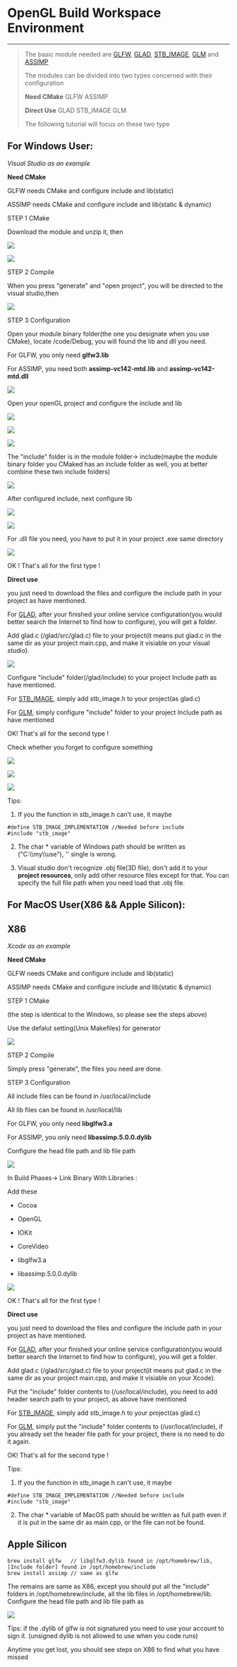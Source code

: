 # OpenGL Build Workspace Environment

---------

> The basic module needed are [GLFW](http://www.glfw.org/download.html), [GLAD](http://glad.dav1d.de/), [STB_IMAGE](https://github.com/nothings/stb/blob/master/stb_image.h), [GLM](https://glm.g-truc.net/0.9.8/index.html) and [ASSIMP](http://assimp.org/main_downloads.html)
> 
> The modules can be divided into two types concerned with their configuration
> 
> **Need CMake** GLFW ASSIMP
> 
> **Direct Use** GLAD STB_IMAGE GLM
> 
> The following tutorial will focus on these two type 

## For Windows User:

*Visual Studio as an example*

**Need CMake**

GLFW needs CMake and configure include and lib(static)

ASSIMP needs CMake and configure include and lib(static & dynamic)

STEP 1 CMake

Download the module and unzip it, then

![](https://github.com/Zhouyuankun/openGL-configuration/blob/main/res/pic1.jpg?raw=true)

![](https://github.com/Zhouyuankun/openGL-configuration/blob/main/res/pic2.jpg?raw=true)

STEP 2 Compile 

When you press "generate" and "open project", you will be directed to the visual studio,then

![](https://github.com/Zhouyuankun/openGL-configuration/blob/main/res/pic3.jpg?raw=true)

STEP 3 Configuration

Open your module binary folder(the one you designate when you use CMake), locate /code/Debug, you will found the lib and dll you need.

For GLFW, you only need **glfw3.lib**

For ASSIMP, you need both **assimp-vc142-mtd.lib** and **assimp-vc142-mtd.dll** 

![](https://github.com/Zhouyuankun/openGL-configuration/blob/main/res/pic4.jpg?raw=true)

Open your openGL project and configure the include and lib

![](https://github.com/Zhouyuankun/openGL-configuration/blob/main/res/pic5.jpg?raw=true)

![](https://github.com/Zhouyuankun/openGL-configuration/blob/main/res/pic6.jpg?raw=true)

![](https://github.com/Zhouyuankun/openGL-configuration/blob/main/res/pic7.jpg?raw=true)

The "include" folder is in the module folder-> include(maybe the module binary folder you CMaked has an include folder as well, you at better combine these two include folders)

![](https://github.com/Zhouyuankun/openGL-configuration/blob/main/res/pic8.jpg?raw=true)

After configured include, next configure lib

![](https://github.com/Zhouyuankun/openGL-configuration/blob/main/res/pic9.jpg?raw=true)

![](https://github.com/Zhouyuankun/openGL-configuration/blob/main/res/pic10.jpg?raw=true)

For .dll file you need, you have to put it in your project .exe same directory

![](https://github.com/Zhouyuankun/openGL-configuration/blob/main/res/pic11.jpg?raw=true)

OK ! That's all for the first type !

**Direct use**

you just need to download the files and configure the include path in your project as have mentioned.

For <u>GLAD</u>, after your finished your online service configuration(you would better search the Internet to find how to configure), you will get a folder.  

Add glad.c (/glad/src/glad.c) file to your project(it means put glad.c in the same dir as your project main.cpp, and make it visiable on your visual studio). 

![](https://github.com/Zhouyuankun/openGL-configuration/blob/main/res/pic12.jpg?raw=true)

Configure "include" folder(/glad/include) to your project Include path as have mentioned.

For <u>STB_IMAGE</u>, simply add stb_image.h to your project(as glad.c)

For <u>GLM,</u> simply configure "include" folder to your project Include path as have mentioned

OK! That's all for the second type !

Check whether you forget to configure something

![](https://github.com/Zhouyuankun/openGL-configuration/blob/main/res/pic13.jpg?raw=true)

![](https://github.com/Zhouyuankun/openGL-configuration/blob/main/res/pic14.jpg?raw=true)

![](https://github.com/Zhouyuankun/openGL-configuration/blob/main/res/pic15.jpg?raw=true)

Tips:

1. If you the function in stb_image.h can't use, it maybe

```
#define STB_IMAGE_IMPLEMENTATION //Needed before include
#include "stb_image"
```

2. The char * variable of Windows path should be written as ("C:\\\my\\\use"), '\' single is wrong.

3. Visual studio don't recognize .obj file(3D file), don't add it to your **project resources**, only add other resource files except for that. You can specify the full file path when you need load that .obj file.

## For MacOS User(X86 && Apple Silicon):
## X86

*Xcode as an example*

**Need CMake**

GLFW needs CMake and configure include and lib(static)

ASSIMP needs CMake and configure include and lib(static & dynamic)

STEP 1 CMake

(the step is identical to the Windows, so please see the steps above)

Use the defalut setting(Unix Makefiles) for generator

![](https://github.com/Zhouyuankun/openGL-configuration/blob/main/res/pic16.jpg?raw=true)

STEP 2 Compile

Simply press "generate", the files you need are done.

STEP 3 Configuration

All include files can be found in /usr/local/include

All lib files can be found in /usr/local/lib

For GLFW, you only need **libglfw3.a**

For ASSIMP, you only need  **libassimp.5.0.0.dylib**

Configure the head file path and lib file path

![](https://github.com/Zhouyuankun/openGL-configuration/blob/main/res/pic17.jpg?raw=true)

In Build Phases-> Link Binary With Libraries :

Add these

- Cocoa

- OpenGL

- IOKit

- CoreVideo

- libglfw3.a

- libassimp.5.0.0.dylib

![](https://github.com/Zhouyuankun/openGL-configuration/blob/main/res/pic18.jpg?raw=true)

OK ! That's all for the first type !

**Direct use**

you just need to download the files and configure the include path in your project as have mentioned.

For <u>GLAD</u>, after your finished your online service configuration(you would better search the Internet to find how to configure), you will get a folder.

Add glad.c (/glad/src/glad.c) file to your project(it means put glad.c in the same dir as your project main.cpp, and make it visiable on your Xcode).

Put the "include" folder contents to (/usr/local/include), you need to add header search path to your project, as above have mentioned

For <u>STB_IMAGE</u>, simply add stb_image.h to your project(as glad.c)

For <u>GLM,</u> simply put the "include" folder contents to (/usr/local/include), if you already set the header file path for your project, there is no need to do it again.

OK! That's all for the second type !

Tips:

1. If you the function in stb_image.h can't use, it maybe

```
#define STB_IMAGE_IMPLEMENTATION //Needed before include
#include "stb_image"
```

2. The char * variable of MacOS path should be written as full path even if it is put in the same dir as main.cpp, or the file can not be found.

## Apple Silicon
```
brew install glfw   // libglfw3.dylib found in /opt/homebrew/lib, [Include folder] found in /opt/homebrew/include
brew install assimp // same as glfw
```
The remains are same as X86, except you should put all the "include" folders in /opt/homebrew/include, all the lib files in /opt/homebrew/lib. Configure the head file path and lib file path as

![](https://github.com/Zhouyuankun/openGL-configuration/blob/main/res/pic18.jpg?raw=true)

Tips:
if the .dylib of glfw is not signatured you need to use your account to sign it. (unsigned dylib is not allowed to use when you code runs)

Anytime you get lost, you should see steps on X86 to find what you have missed  

